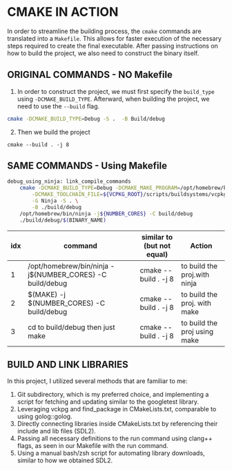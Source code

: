 # CMAKE IN ACTION

In order to streamline the building process, the `cmake` commands are
translated into a `Makefile`. This allows for faster execution of the necessary
steps required to create the final executable. After passing instructions on
how to build the project, we also need to construct the binary itself.

## ORIGINAL COMMANDS - NO Makefile

1. In order to construct the project, we must first specify the `build_type` using
   `-DCMAKE_BUILD_TYPE`. Afterward, when building the project, we need to use the
   `--build` flag.

```sh
cmake -DCMAKE_BUILD_TYPE=Debug -S .  -B Build/debug
```

2. Then we build the project

```
cmake --build . -j 8
```

## SAME COMMANDS - Using Makefile

```sh
debug_using_ninja: link_compile_commands
	cmake -DCMAKE_BUILD_TYPE=Debug -DCMAKE_MAKE_PROGRAM=/opt/homebrew/bin/ninja \
		-DCMAKE_TOOLCHAIN_FILE=${VCPKG_ROOT}/scripts/buildsystems/vcpkg.cmake \
		-G Ninja -S . \
		-B ./build/debug
	/opt/homebrew/bin/ninja -j${NUMBER_CORES} -C build/debug
	./build/debug/$(BINARY_NAME)
```

| idx | command                                                  | similar to (but not equal) | Action                       |
| --- | -------------------------------------------------------- | -------------------------- | ---------------------------- |
| 1   | /opt/homebrew/bin/ninja -j${NUMBER_CORES} -C build/debug | cmake --build . -j 8       | to build the proj.with ninja |
| 2   | $(MAKE) -j $(NUMBER_CORES) -C build/debug                | cmake --build . -j 8       | to build the proj. with make |
| 3   | cd to build/debug then just make                         | cmake --build . -j 8       | to build the proj using make |

## BUILD AND LINK LIBRARIES

In this project, I utilized several methods that are familiar to me:

1. Git subdirectory, which is my preferred choice, and implementing a script
   for fetching and updating similar to the googletest library.
2. Leveraging vckpg and find_package in CMakeLists.txt, comparable to using
   golog::golog.
3. Directly connecting libraries inside CMakeLists.txt by referencing their
   include and lib files (SDL2).
4. Passing all necessary definitions to the run command using clang++ flags, as
   seen in our Makefile with the run command.
5. Using a manual bash/zsh script for automating library downloads, similar to
   how we obtained SDL2.


